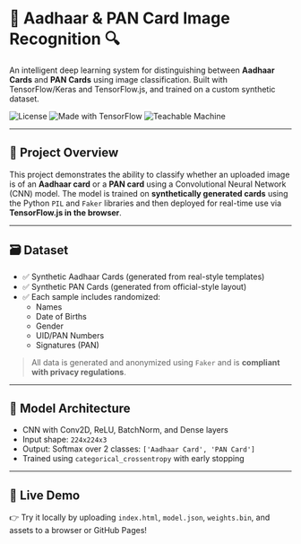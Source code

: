 # 🧠 Aadhaar & PAN Card Image Recognition 🔍

An intelligent deep learning system for distinguishing between **Aadhaar Cards** and **PAN Cards** using image classification. Built with TensorFlow/Keras and TensorFlow.js, and trained on a custom synthetic dataset.

![License](https://img.shields.io/badge/license-MIT-blue.svg)
![Made with TensorFlow](https://img.shields.io/badge/Made%20with-TensorFlow-orange.svg)
![Teachable Machine](https://img.shields.io/badge/Powered%20by-TeachableMachine-brightgreen.svg)

---

## 🧾 Project Overview

This project demonstrates the ability to classify whether an uploaded image is of an **Aadhaar card** or a **PAN card** using a Convolutional Neural Network (CNN) model. The model is trained on **synthetically generated cards** using the Python `PIL` and `Faker` libraries and then deployed for real-time use via **TensorFlow.js in the browser**.

---

## 🗃️ Dataset

- ✅ Synthetic Aadhaar Cards (generated from real-style templates)
- ✅ Synthetic PAN Cards (generated from official-style layout)
- ✅ Each sample includes randomized:
  - Names
  - Date of Births
  - Gender
  - UID/PAN Numbers
  - Signatures (PAN)

> All data is generated and anonymized using `Faker` and is **compliant with privacy regulations**.

---

## 🧠 Model Architecture

- CNN with Conv2D, ReLU, BatchNorm, and Dense layers
- Input shape: `224x224x3`
- Output: Softmax over 2 classes: `['Aadhaar Card', 'PAN Card']`
- Trained using `categorical_crossentropy` with early stopping

---

## 🚀 Live Demo

👉 Try it locally by uploading `index.html`, `model.json`, `weights.bin`, and assets to a browser or GitHub Pages!

